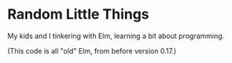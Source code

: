 Random Little Things
===

My kids and I tinkering with Elm, learning a bit about programming.

(This code is all "old" Elm, from before version 0.17.)
